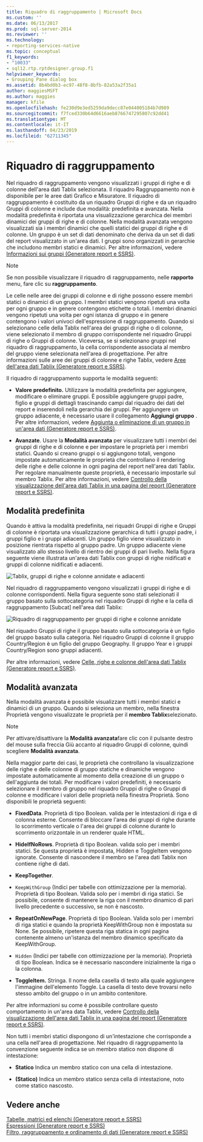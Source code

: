 ```yaml
---
title: Riquadro di raggruppamento | Microsoft Docs
ms.custom: ''
ms.date: 06/13/2017
ms.prod: sql-server-2014
ms.reviewer: ''
ms.technology:
- reporting-services-native
ms.topic: conceptual
f1_keywords:
- "10033"
- sql12.rtp.rptdesigner.group.f1
helpviewer_keywords:
- Grouping Pane dialog box
ms.assetid: 8b4bd0b3-ec97-48f8-8bfb-82a53a2f35a1
author: maggiesMSFT
ms.author: maggies
manager: kfile
ms.openlocfilehash: fe230d9e3ed5259da9decc87e044005184b7d989
ms.sourcegitcommit: f7fced330b64d6616aeb8766747295807c92dd41
ms.translationtype: MT
ms.contentlocale: it-IT
ms.lasthandoff: 04/23/2019
ms.locfileid: "62711345"
---
```

# <a name="grouping-pane"></a>Riquadro di raggruppamento
  Nel riquadro di raggruppamento vengono visualizzati i gruppi di righe e di colonne dell'area dati Tablix selezionata. Il riquadro Raggruppamento non è disponibile per le aree dati Grafico e Misuratore. Il riquadro di raggruppamento è costituito da un riquadro Gruppi di righe e da un riquadro Gruppi di colonne e include due modalità: predefinita e avanzata. Nella modalità predefinita è riportata una visualizzazione gerarchica dei membri dinamici dei gruppi di righe e di colonne. Nella modalità avanzata vengono visualizzati sia i membri dinamici che quelli statici dei gruppi di righe e di colonne. Un gruppo è un set di dati denominato che deriva da un set di dati del report visualizzato in un'area dati. I gruppi sono organizzati in gerarchie che includono membri statici e dinamici. Per altre informazioni, vedere [Informazioni sui gruppi &#40;Generatore report e SSRS&#41;](../report-design/understanding-groups-report-builder-and-ssrs.md).  
  
> [!NOTE]  
>  Se non possibile visualizzare il riquadro di raggruppamento, nelle **rapporto** menu, fare clic su **raggruppamento**.  
  
 Le celle nelle aree dei gruppi di colonne e di righe possono essere membri statici o dinamici di un gruppo. I membri statici vengono ripetuti una volta per ogni gruppo e in genere contengono etichette o totali. I membri dinamici vengono ripetuti una volta per ogni istanza di gruppo e in genere contengono i valori univoci dell'espressione di raggruppamento. Quando si selezionano celle della Tablix nell'area dei gruppi di righe o di colonne, viene selezionato il membro di gruppo corrispondente nel riquadro Gruppi di righe o Gruppi di colonne. Viceversa, se si selezionano gruppi nel riquadro di raggruppamento, la cella corrispondente associata al membro del gruppo viene selezionata nell'area di progettazione. Per altre informazioni sulle aree dei gruppi di colonne e righe Tablix, vedere [Aree dell'area dati Tablix &#40;Generatore report e SSRS&#41;](../report-design/tablix-data-region-areas-report-builder-and-ssrs.md).  
  
 Il riquadro di raggruppamento supporta le modalità seguenti:  
  
-   **Valore predefinito.** Utilizzare la modalità predefinita per aggiungere, modificare o eliminare gruppi. È possibile aggiungere gruppi padre, figlio e gruppi di dettagli trascinando campi dal riquadro dei dati del report e inserendoli nella gerarchia dei gruppi. Per aggiungere un gruppo adiacente, è necessario usare il collegamento **Aggiungi gruppo** . Per altre informazioni, vedere [Aggiunta o eliminazione di un gruppo in un'area dati &#40;Generatore report e SSRS&#41;](../report-design/add-or-delete-a-group-in-a-data-region-report-builder-and-ssrs.md).  
  
-   **Avanzate**. Usare la **Modalità avanzata** per visualizzare tutti i membri dei gruppi di righe e di colonne e per impostare le proprietà per i membri statici. Quando si creano gruppi o si aggiungono totali, vengono impostate automaticamente le proprietà che controllano il rendering delle righe e delle colonne in ogni pagina del report nell'area dati Tablix. Per regolare manualmente queste proprietà, è necessario impostarle sul membro Tablix. Per altre informazioni, vedere [Controllo della visualizzazione dell'area dati Tablix in una pagina del report &#40;Generatore report e SSRS&#41;](../report-design/controlling-the-tablix-data-region-display-on-a-report-page.md).  
  
## <a name="default-mode"></a>Modalità predefinita  
 Quando è attiva la modalità predefinita, nei riquadri Gruppi di righe e Gruppi di colonne è riportata una visualizzazione gerarchica di tutti i gruppi padre, i gruppi figlio e i gruppi adiacenti. Un gruppo figlio viene visualizzato in posizione rientrata rispetto al gruppo padre. Un gruppo adiacente viene visualizzato allo stesso livello di rientro dei gruppi di pari livello. Nella figura seguente viene illustrata un'area dati Tablix con gruppi di righe nidificati e gruppi di colonne nidificati e adiacenti.  
  
 ![Tablix, gruppi di righe e colonne annidate e adiacenti](../media/rs-basictablixdesigngroupingpane.gif "Tablix, gruppi di righe e colonne annidate e adiacenti")  
  
 Nel riquadro di raggruppamento vengono visualizzati i gruppi di righe e di colonne corrispondenti. Nella figura seguente sono stati selezionati il gruppo basato sulla sottocategoria nel riquadro Gruppi di righe e la cella di raggruppamento [Subcat] nell'area dati Tablix:  
  
 ![Riquadro di raggruppamento per gruppi di righe e colonne annidate](../media/rs-basictablixdesigngroupingpanedefaultview.gif "Riquadro di raggruppamento per gruppi di righe e colonne annidate")  
  
 Nel riquadro Gruppi di righe il gruppo basato sulla sottocategoria è un figlio del gruppo basato sulla categoria. Nel riquadro Gruppi di colonne il gruppo Country/Region è un figlio del gruppo Geography. Il gruppo Year e i gruppi Country/Region sono gruppi adiacenti.  
  
 Per altre informazioni, vedere [Celle, righe e colonne dell'area dati Tablix &#40;Generatore report e SSRS&#41;](../report-design/tablix-data-region-cells-rows-and-columns-report-builder-and-ssrs.md).  
  
## <a name="advanced-mode"></a>Modalità avanzata  
 Nella modalità avanzata è possibile visualizzare tutti i membri statici e dinamici di un gruppo. Quando si seleziona un membro, nella finestra Proprietà vengono visualizzate le proprietà per il **membro Tablix**selezionato.  
  
> [!NOTE]  
>  Per attivare/disattivare la **Modalità avanzata**fare clic con il pulsante destro del mouse sulla freccia Giù accanto al riquadro Gruppi di colonne, quindi scegliere **Modalità avanzata**.  
  
 Nella maggior parte dei casi, le proprietà che controllano la visualizzazione delle righe e delle colonne di gruppo statiche e dinamiche vengono impostate automaticamente al momento della creazione di un gruppo o dell'aggiunta dei totali. Per modificare i valori predefiniti, è necessario selezionare il membro di gruppo nel riquadro Gruppi di righe o Gruppi di colonne e modificare i valori delle proprietà nella finestra Proprietà. Sono disponibili le proprietà seguenti:  
  
-   **FixedData**. Proprietà di tipo Boolean. valida per le intestazioni di riga e di colonna esterne. Consente di bloccare l'area dei gruppi di righe durante lo scorrimento verticale o l'area dei gruppi di colonne durante lo scorrimento orizzontale in un renderer quale HTML.  
  
-   **HideIfNoRows**. Proprietà di tipo Boolean. valida solo per i membri statici. Se questa proprietà è impostata, Hidden e ToggleItem vengono ignorate. Consente di nascondere il membro se l'area dati Tablix non contiene righe di dati.  
  
-   **KeepTogether**.  
  
-   `KeepWithGroup` (Indici per tabelle con ottimizzazione per la memoria). Proprietà di tipo Boolean. Valida solo per i membri di riga statici. Se possibile, consente di mantenere la riga con il membro dinamico di pari livello precedente o successivo, se non è nascosto.  
  
-   **RepeatOnNewPage**. Proprietà di tipo Boolean. Valida solo per i membri di riga statici e quando la proprietà KeepWithGroup non è impostata su None. Se possibile, ripetere questa riga statica in ogni pagina contenente almeno un'istanza del membro dinamico specificato da KeepWithGroup.  
  
-   `Hidden` (Indici per tabelle con ottimizzazione per la memoria). Proprietà di tipo Boolean. Indica se è necessario nascondere inizialmente la riga o la colonna.  
  
-   **ToggleItem.** Stringa. Il nome della casella di testo alla quale aggiungere l'immagine dell'elemento Toggle. La casella di testo deve trovarsi nello stesso ambito del gruppo o in un ambito contenitore.  
  
 Per altre informazioni su come è possibile controllare questo comportamento in un'area data Tablix, vedere [Controllo della visualizzazione dell'area dati Tablix in una pagina del report &#40;Generatore report e SSRS&#41;](../report-design/controlling-the-tablix-data-region-display-on-a-report-page.md).  
  
 Non tutti i membri statici dispongono di un'intestazione che corrisponde a una cella nell'area di progettazione. Nel riquadro di raggruppamento la convenzione seguente indica se un membro statico non dispone di intestazione:  
  
-   **Statico** Indica un membro statico con una cella di intestazione.  
  
-   **(Statico)** Indica un membro statico senza cella di intestazione, noto come statico nascosto.  
  
## <a name="see-also"></a>Vedere anche  
 [Tabelle, matrici ed elenchi &#40;Generatore report e SSRS&#41;](../report-design/create-invoices-and-forms-with-lists-report-builder-and-ssrs.md)   
 [Espressioni &#40;Generatore report e SSRS&#41;](../report-design/expressions-report-builder-and-ssrs.md)   
 [Filtro, raggruppamento e ordinamento di dati &#40;Generatore report e SSRS&#41;](../report-design/filter-group-and-sort-data-report-builder-and-ssrs.md)  
  
  
